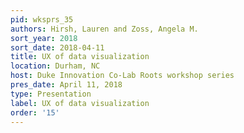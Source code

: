 ```yaml
---
pid: wksprs_35
authors: Hirsh, Lauren and Zoss, Angela M.
sort_year: 2018
sort_date: 2018-04-11
title: UX of data visualization
location: Durham, NC
host: Duke Innovation Co-Lab Roots workshop series
pres_date: April 11, 2018
type: Presentation
label: UX of data visualization
order: '15'
---
```

